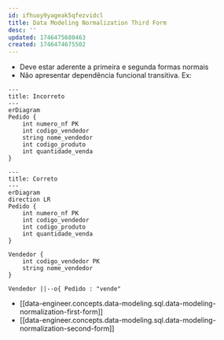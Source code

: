 ```yaml
---
id: ifhuoy9yageak5qfezvidcl
title: Data Modeling Normalization Third Form
desc: ''
updated: 1746475680463
created: 1746474675502
---
```


- Deve estar aderente a primeira e segunda formas normais
- Não apresentar dependência funcional transitiva. Ex:

```mermaid
---
title: Incorreto
---
erDiagram
Pedido {
    int numero_nf PK
    int codigo_vendedor
    string nome_vendedor
    int codigo_produto
    int quantidade_venda
}
```

```mermaid
---
title: Correto
---
erDiagram
direction LR
Pedido {
    int numero_nf PK
    int codigo_vendedor
    int codigo_produto
    int quantidade_venda
}

Vendedor {
    int codigo_vendedor PK
    string nome_vendedor
}

Vendedor ||--o{ Pedido : "vende"
```

- [[data-engineer.concepts.data-modeling.sql.data-modeling-normalization-first-form]]
- [[data-engineer.concepts.data-modeling.sql.data-modeling-normalization-second-form]]
